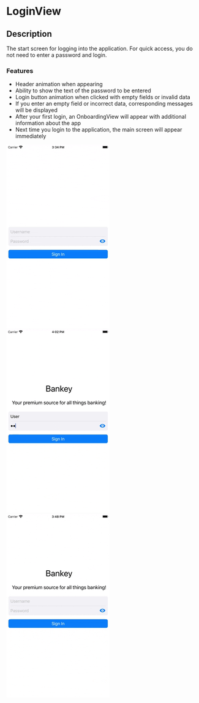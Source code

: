 # LoginView

## Description

The start screen for logging into the application. For quick access, you do not need to enter a password and login.

### Features

+ Header animation when appearing
+ Ability to show the text of the password to be entered
+ Login button animation when clicked with empty fields or invalid data
+ If you enter an empty field or incorrect data, corresponding messages will be displayed
+ After your first login, an OnboardingView will appear with additional information about the app
+ Next time you login to the application, the main screen will appear immediately

![startApp](.screenshots/login-view-start-app.gif)
![textField](.screenshots/login-view-textfield.gif)
![errorMessage](.screenshots/login-view-error.gif)
